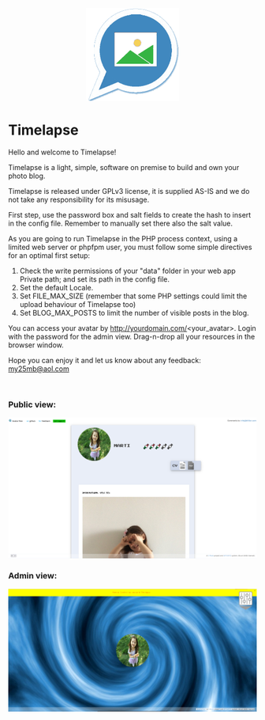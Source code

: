 <p align="center">
    <a href="https://t.imelap.se">
        <img src="/Public/res/AFlogo2.png" width="188" title="Timelapse" alt="Timelapse">
    </a>
</p>

# Timelapse

Hello and welcome to Timelapse!<br>
	  
Timelapse is a light, simple, software on premise to build and own your photo blog.<br>
	   
Timelapse is released under GPLv3 license, it is supplied AS-IS and we do not take any responsibility for its misusage.<br>
	   
First step, use the password box and salt fields to create the hash to insert in the config file. Remember to manually set there also the salt value.<br>
	   
As you are going to run Timelapse in the PHP process context, using a limited web server or phpfpm user, you must follow some simple directives for an optimal first setup:<br>

<ol>
<li>Check the write permissions of your "data" folder in your web app Private path; and set its path in the config file.</li>
<li>Set the default Locale.</li>
<li>Set FILE_MAX_SIZE (remember that some PHP settings could limit the upload behaviour of Timelapse too)</li>
<li>Set BLOG_MAX_POSTS to limit the number of visible posts in the blog.</li>
</ol> 

You can access your avatar by http://yourdomain.com/<your_avatar>. Login with the password for the admin view. Drag-n-drop all your resources in the browser window.<br>

Hope you can enjoy it and let us know about any feedback: <a href="mailto:my25mb@aol.com" style="color:#e6d236;">my25mb@aol.com</a>

<br>

### Public view:

![Timelapse in action #1](/Public/res/screenshot1.png)<br>

### Admin view:

![Timelapse in action #2](/Public/res/screenshot2.png)<br>
